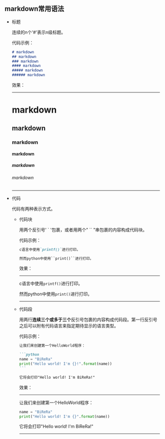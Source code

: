 ## markdown常用语法

* 标题

  连续的n个'#'表示n级标题。

  代码示例：

  ```markdown
  # markdown
  ## markdown
  ### markdown
  #### markdown
  ##### markdown
  ###### markdown
  ```

  效果：

  ***

  # markdown
  ## markdown
  ### markdown
  #### markdown
  ##### markdown
  ###### markdown

  ***

* 代码

  代码有两种表示方式。

  * 代码块

    用两个反引号' ` '包裹，或者用两个" `` "串包裹的内容构成代码块。
    
    代码示例：

    ```markdown
    c语言中使用`printf()`进行打印。

    然而python中使用``print()``进行打印。
    ```

    效果：

    ***

    c语言中使用`printf()`进行打印。
    
    然而python中使用``print()``进行打印。

    ***

  * 代码段

    用两行**连续三个或多于三个**反引号包裹的内容构成代码段。第一行反引号之后可以附有代码语言来指定期待显示的语言类型。

    代码示例：

    ````markdown
    让我们来创建第一个HelloWorld程序：

    ```python
    name = "BiReRa"
    print("Hello world! I'm {}!".format(name))
    ```

    它将会打印"Hello world! I'm BiReRa!"
    ````

    效果：

    ***

    让我们来创建第一个HelloWorld程序：

    ```python
    name = "BiReRa"
    print("Hello world! I'm {}".format(name))
    ```

    它将会打印"Hello world! I'm BiReRa!"

    ***

    